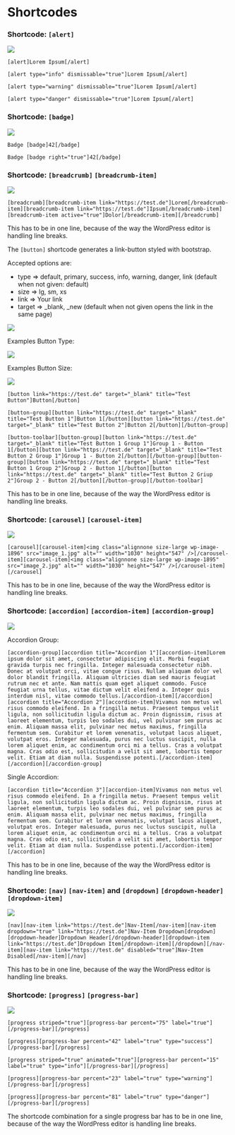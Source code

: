# Shortcodes

### Shortcode: ```[alert]```

![](images/alert-shortcode.jpg)

```
[alert]Lorem Ipsum[/alert]

[alert type="info" dismissable="true"]Lorem Ipsum[/alert]

[alert type="warning" dismissable="true"]Lorem Ipsum[/alert]

[alert type="danger" dismissable="true"]Lorem Ipsum[/alert]
```

### Shortcode: ```[badge]```

![](images/badge-shortcode.jpg)

```
Badge [badge]42[/badge]

Badge [badge right="true"]42[/badge]
```

### Shortcode: ```[breadcrumb]``` ```[breadcrumb-item]```

![](images/breadcrumb-shortcode.jpg)

```
[breadcrumb][breadcrumb-item link="https://test.de"]Lorem[/breadcrumb-item][breadcrumb-item link="https://test.de"]Ipsum[/breadcrumb-item][breadcrumb-item active="true"]Dolor[/breadcrumb-item][/breadcrumb]
```

This has to be in one line, because of the way the WordPress editor is handling line breaks.

The ```[button]``` shortcode generates a link-button styled with bootstrap.

Accepted options are:
- type => default, primary, success, info, warning, danger, link (default when not given: default)
- size => lg, sm, xs
- link => Your link
- target => _blank, _new (default when not given opens the link in the same page)

![](images/button-shortcode.jpg)

Examples Button Type:

![](images/buttons-type.png)

Examples Button Size:

![](images/buttons-size.png)

```
[button link="https://test.de" target="_blank" title="Test Button"]Button[/button]
```

```
[button-group][button link="https://test.de" target="_blank" title="Test Button 1"]Button 1[/button][button link="https://test.de" target="_blank" title="Test Button 2"]Button 2[/button][/button-group]
```

```
[button-toolbar][button-group][button link="https://test.de" target="_blank" title="Test Button 1 Group 1"]Group 1 - Button 1[/button][button link="https://test.de" target="_blank" title="Test Button 2 Group 1"]Group 1 - Button 2[/button][/button-group][button-group][button link="https://test.de" target="_blank" title="Test Button 1 Group 2"]Group 2 - Button 1[/button][button link="https://test.de" target="_blank" title="Test Button 2 Griup 2"]Group 2 - Button 2[/button][/button-group][/button-toolbar]
```

This has to be in one line, because of the way the WordPress editor is handling line breaks.

### Shortcode: ```[carousel]``` ```[carousel-item]```

![](images/carousel-shortcode.jpg)

```
[carousel][carousel-item]<img class="alignnone size-large wp-image-1896" src="image_1.jpg" alt="" width="1030" height="547" />[/carousel-item][carousel-item]<img class="alignnone size-large wp-image-1895" src="image_2.jpg" alt="" width="1030" height="547" />[/carousel-item][/carousel]
```

This has to be in one line, because of the way the WordPress editor is handling line breaks.

### Shortcode: ```[accordion]``` ```[accordion-item]``` ```[accordion-group]```

![](images/accordion-shortcode.jpg)

Accordion Group:
```
[accordion-group][accordion title="Accordion 1"][accordion-item]Lorem ipsum dolor sit amet, consectetur adipiscing elit. Morbi feugiat gravida turpis nec fringilla. Integer malesuada consectetur nibh. Donec at volutpat orci, vitae congue risus. Nullam aliquam dolor vel dolor blandit fringilla. Aliquam ultricies diam sed mauris feugiat rutrum nec et ante. Nam mattis quam eget aliquet commodo. Fusce feugiat urna tellus, vitae dictum velit eleifend a. Integer quis interdum nisl, vitae commodo tellus.[/accordion-item][/accordion][accordion title="Accordion 2"][accordion-item]Vivamus non metus vel risus commodo eleifend. In a fringilla metus. Praesent tempus velit ligula, non sollicitudin ligula dictum ac. Proin dignissim, risus at laoreet elementum, turpis leo sodales dui, vel pulvinar sem purus ac enim. Aliquam massa elit, pulvinar nec metus maximus, fringilla fermentum sem. Curabitur et lorem venenatis, volutpat lacus aliquet, volutpat eros. Integer malesuada, purus nec luctus suscipit, nulla lorem aliquet enim, ac condimentum orci mi a tellus. Cras a volutpat magna. Cras odio est, sollicitudin a velit sit amet, lobortis tempor velit. Etiam at diam nulla. Suspendisse potenti.[/accordion-item][/accordion][/accordion-group]
```

Single Accordion:
```
[accordion title="Accordion 3"][accordion-item]Vivamus non metus vel risus commodo eleifend. In a fringilla metus. Praesent tempus velit ligula, non sollicitudin ligula dictum ac. Proin dignissim, risus at laoreet elementum, turpis leo sodales dui, vel pulvinar sem purus ac enim. Aliquam massa elit, pulvinar nec metus maximus, fringilla fermentum sem. Curabitur et lorem venenatis, volutpat lacus aliquet, volutpat eros. Integer malesuada, purus nec luctus suscipit, nulla lorem aliquet enim, ac condimentum orci mi a tellus. Cras a volutpat magna. Cras odio est, sollicitudin a velit sit amet, lobortis tempor velit. Etiam at diam nulla. Suspendisse potenti.[/accordion-item][/accordion]
```

This has to be in one line, because of the way the WordPress editor is handling line breaks.

### Shortcode: ```[nav]``` ```[nav-item]``` and ```[dropdown]``` ```[dropdown-header]``` ```[dropdown-item]```

![](images/navigation-shortcode.jpg)

```
[nav][nav-item link="https://test.de"]Nav-Item[/nav-item][nav-item dropdown="true" link="https://test.de"]Nav-Item Dropdown[dropdown][dropdown-header]Dropdown Header[/dropdown-header][dropdown-item link="https://test.de"]Dropdown Item[/dropdown-item][/dropdown][/nav-item][nav-item link="https://test.de" disabled="true"]Nav-Item Disabled[/nav-item][/nav]
```

This has to be in one line, because of the way the WordPress editor is handling line breaks.

### Shortcode: ```[progress]``` ```[progress-bar]```

![](images/pregress-shortcode.jpg)

```
[progress striped="true"][progress-bar percent="75" label="true"][/progress-bar][/progress]

[progress][progress-bar percent="42" label="true" type="success"][/progress-bar][/progress]

[progress striped="true" animated="true"][progress-bar percent="15" label="true" type="info"][/progress-bar][/progress]

[progress][progress-bar percent="23" label="true" type="warning"][/progress-bar][/progress]

[progress][progress-bar percent="81" label="true" type="danger"][/progress-bar][/progress]
```

The shortcode combination for a single progress bar has to be in one line, because of the way the WordPress editor is handling line breaks.
